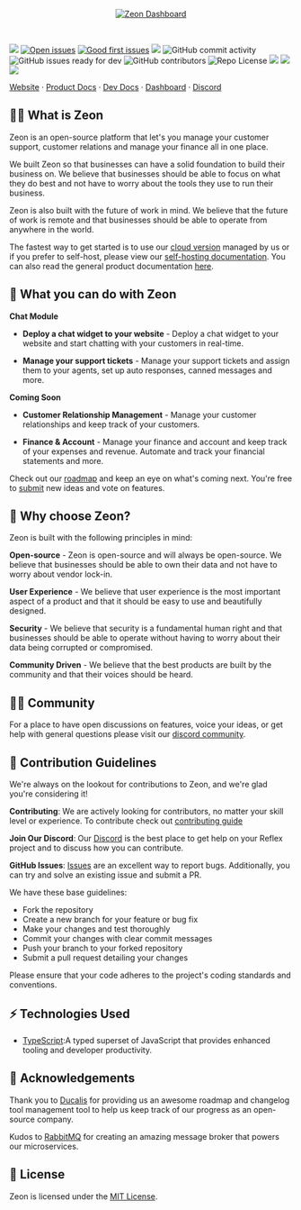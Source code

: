 <p align="center">
  <a href="https://www.twenty.com">
    <picture>
      <source media="(prefers-color-scheme: dark)" srcset="https://zeonhq.b-cdn.net/headerimage.png">
      <source media="(prefers-color-scheme: light)" srcset="https://zeonhq.b-cdn.net/headerimage.png">
      <img src="./docs/static/img/preview-light.png" alt="Zeon Dashboard" />
    </picture>
  </a>
</p>
<br>

<p align="LEFT">
    <img src="https://img.shields.io/github/stars/zeon-hq/zeon?style=flat">
    <a href="https://github.com/zeon-hq/zeon/issues" target="_blank"><img src="https://img.shields.io/github/issues/zeon-hq/zeon?color=FEF08A" alt="Open issues"></a>
     <a href="https://github.com/zeon-hq/zeon/issues?q=is%3Aissue+is%3Aopen+label%3A%22good+first+issue%22" target="_blank"><img src="https://img.shields.io/github/issues/zeon-hq/zeon/good%20first%20issue?color=FEF08A" alt="Good first issues"></a>
    <img src="https://img.shields.io/github/v/release/zeon-hq/zeon" />
    <img src="https://img.shields.io/github/commit-activity/w/zeon-hq/zeon" alt="GitHub commit activity">
    <img src="https://img.shields.io/github/issues/zeon-hq/zeon/ready for dev" alt="GitHub issues ready for dev">
    <img alt="GitHub contributors" src="https://img.shields.io/github/contributors/zeon-hq/zeon">
    <img alt="Repo License" src="https://img.shields.io/github/license/zeon-hq/zeon">
    <a href="./CONTRIBUTING.md"><img src="https://badgen.net/badge/PRs/Welcome/green?icon=storybook"></a>
    <!-- Discord -->
    <a href="https://discord.gg/PvPxhHAX"><img src="https://img.shields.io/badge/chat-Discord-7289DA?logo=discord"></a>
    <!-- Twitter -->
    <a href="https://twitter.com/zeon-hq"><img src="https://img.shields.io/badge/Twitter-1DA1F2?logo=x&logoColor=white"></a>
</p>
<p align="LEFT"><a href="https://zeonhq.com">Website</a> · <a href="https://docs.zeonhq.com">Product Docs</a> ·  <a href="https://docs.zeonhq.com">Dev Docs</a> · <a href="https://app.zeonhq.com/">Dashboard</a> · <a href="https://discord.gg/PvPxhHAX">Discord</a>

## 🙋‍♂️ What is Zeon

Zeon is an open-source platform that let's you manage your customer support, customer relations and manage your finance all in one place.

We built Zeon so that businesses can have a solid foundation to build their business on. We believe that businesses should be able to focus on what they do best and not have to worry about the tools they use to run their business.

Zeon is also built with the future of work in mind. We believe that the future of work is remote and that businesses should be able to operate from anywhere in the world.

The fastest way to get started is to use our [cloud version](https://app.zeonhq.com/) managed by us or if you prefer to self-host, please view our [self-hosting documentation](https://docs.zeonhq.com/gettingstarted/opensource/self-host). You can also read the general product documentation [here](https://docs.zeonhq.com/).

## 🚀 What you can do with Zeon

**Chat Module**

- **Deploy a chat widget to your website** - Deploy a chat widget to your website and start chatting with your customers in real-time.

- **Manage your support tickets** - Manage your support tickets and assign them to your agents, set up auto responses, canned messages and more.

**Coming Soon**

- **Customer Relationship Management** - Manage your customer relationships and keep track of your customers.

- **Finance & Account** - Manage your finance and account and keep track of your expenses and revenue. Automate and track your financial statements and more.

Check out our [roadmap](http://roadmap.zeonhq.com/) and keep an eye on what's coming next. You're free to [submit](http://roadmap.zeonhq.com/) new ideas and vote on features.

## 🤘 Why choose Zeon?

Zeon is built with the following principles in mind:

**Open-source** - Zeon is open-source and will always be open-source. We believe that businesses should be able to own their data and not have to worry about vendor lock-in.

**User Experience** - We believe that user experience is the most important aspect of a product and that it should be easy to use and beautifully designed.

**Security** - We believe that security is a fundamental human right and that businesses should be able to operate without having to worry about their data being corrupted or compromised.

**Community Driven** - We believe that the best products are built by the community and that their voices should be heard.

## 🧚‍♀️ Community

For a place to have open discussions on features, voice your ideas, or get help
with general questions please visit our [discord community](https://discord.gg/PvPxhHAX).

## 💪 Contribution Guidelines

We're always on the lookout for contributions to Zeon, and we're glad you're considering it!

**Contributing**: We are actively looking for contributors, no matter your skill level or experience. To contribute check out [contributing guide](https://docs.zeonhq.com/contributing/)

**Join Our Discord**: Our [Discord](https://discord.gg/PvPxhHAX) is the best place to get help on your Reflex project and to discuss how you can contribute.

**GitHub Issues**: [Issues](https://github.com/zeon-hq/zeon/issues) are an excellent way to report bugs. Additionally, you can try and solve an existing issue and submit a PR.

We have these base guidelines:

- Fork the repository
- Create a new branch for your feature or bug fix
- Make your changes and test thoroughly
- Commit your changes with clear commit messages
- Push your branch to your forked repository
- Submit a pull request detailing your changes

Please ensure that your code adheres to the project's coding standards and conventions.

## ⚡️ Technologies Used

- [TypeScript](https://www.typescriptlang.org):A typed superset of JavaScript that provides enhanced tooling and developer productivity.

## 🫡 Acknowledgements

Thank you to [Ducalis](https://ducalis.io/) for providing us an awesome roadmap and changelog tool management tool to help us keep track of our progress as an open-source company.

Kudos to [RabbitMQ](https://ducalis.io/) for creating an amazing message broker that powers our microservices.

## 📄 License

Zeon is licensed under the [MIT License](https://license.com/licenses/mit/).
